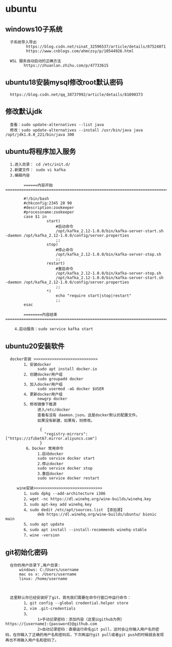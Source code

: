# ubuntu
## windows10子系统
      子系统导入导出
             https://blog.csdn.net/sinat_32596537/article/details/87524071
             https://www.cnblogs.com/ahmczsy/p/10544926.html
      
      WSL 服务自动启动的正确方法
            https://zhuanlan.zhihu.com/p/47733615


## ubuntu18安装mysql修改root默认密码
      https://blog.csdn.net/qq_38737992/article/details/81090373
      
## 修改默认jdk
      查看：sudo update-alternatives --list java
      修改：sudo update-alternatives --install /usr/bin/java java /opt/jdk1.8.0_221/bin/java 300
      
      

## ubuntu将程序加入服务
      1.进入目录： cd /etc/init.d/
      2.新建文件： sudo vi kafka
      3.编辑内容
      
            ======内容开始===========================================================================================
            
            #!/bin/bash
            #chkconfig:2345 20 90
            #description:zookeeper
            #processname:zookeeper
            case $1 in
                      start)
                          #启动命令    
                          /opt/kafka_2.12-1.0.0/bin/kafka-server-start.sh -daemon /opt/kafka_2.12-1.0.0/config/server.properties
                          ;;
                      stop)
                          #停止命令    
                          /opt/kafka_2.12-1.0.0/bin/kafka-server-stop.sh
                          ;;
                      restart)
                          #重启命令    
                          /opt/kafka_2.12-1.0.0/bin/kafka-server-stop.sh
                          /opt/kafka_2.12-1.0.0/bin/kafka-server-start.sh -daemon /opt/kafka_2.12-1.0.0/config/server.properties
                          ;;
                      *)
                          echo "require start|stop|restart"
                          ;;
            esac
            
            ========内容结束=========================================================================================
            
        4.启动服务：sudo service kafka start
        
        
## ubuntu20安装软件
      
      docker安装 >>>>>>>>>>>>>>>>>>>>>>>>>>>>
            1、安装docker
                  sudo apt install docker.io
            2、创建docker用户组
                  sudo groupadd docker
            3、加入docker用户组
                  sudo usermod -aG docker $USER
            4、更新docker用户组
                  newgrp docker
            5、修改镜像下载源      
                  进入/etc/docker
                  查看有没有 daemon.json。这是docker默认的配置文件。
                  如果没有新建，如果有，则修改。
                  
                   {
                     "registry-mirrors": ["https://zfzbet67.mirror.aliyuncs.com"]
                   }
             6、Docker 常用命令
                  1.启动docker
                  sudo service docker start
                  2.停止docker
                  sudo service docker stop
                  3.重启docker
                  sudo service docker restart      
                   
         wine安装>>>>>>>>>>>>>>>>>>>>>>>>>>>>>>
            1、sudo dpkg --add-architecture i386
            2、wget -nc https://dl.winehq.org/wine-builds/winehq.key
            3、sudo apt-key add winehq.key
            4、sudo dedit /etc/apt/sources.list 【添加源】
                  deb https://dl.winehq.org/wine-builds/ubuntu/ bionic main
            5、sudo apt update
            6、sudo apt install --install-recommends winehq-stable
            7、wine -version


## git初始化密码

      在你的用户目录下,用户目录:
          windows: C:/Users/username
          mac os x: /Users/username
          linux: /home/username



      这里默认你已经安装好了git，首先我们需要在命令行窗口中运行命令：
            1、git config --global credential.helper store
            2、vim .git-credentials
            3、
                  1>手动记录密码：添加内容（这里以github为例）https://{username}:{password}@github.com
                  2>自动记录密码：直接运行命名git pull，这时会让你输入用户名的密码，在你输入了正确的用户名和密码后，下次再运行git pull或者git push的时候就会发现再也不用输入用户名和密码了。



